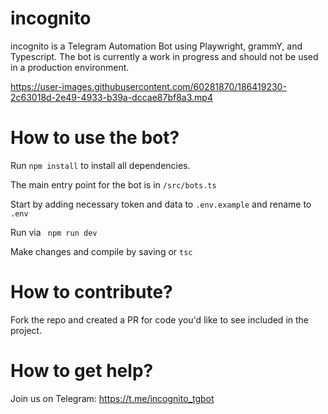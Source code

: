 # incognito

incognito is a Telegram Automation Bot using Playwright, grammY, and Typescript. The bot is currently a work in progress and should not be used in a production environment.

https://user-images.githubusercontent.com/60281870/186419230-2c63018d-2e49-4933-b39a-dccae87bf8a3.mp4



# How to use the bot?

Run ```npm install``` to install all dependencies.

The main entry point for the bot is in ```/src/bots.ts```

Start by adding necessary token and data to ```.env.example``` and rename to ```.env```

Run via ``` npm run dev```

Make changes and compile by saving or ```tsc```

# How to contribute?

Fork the repo and created a PR for code you'd like to see included in the project.

# How to get help?

Join us on Telegram: https://t.me/incognito_tgbot
